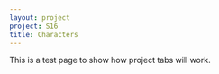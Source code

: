 ```yaml
---
layout: project
project: S16
title: Characters
---
```

This is a test page to show how project tabs will work.
